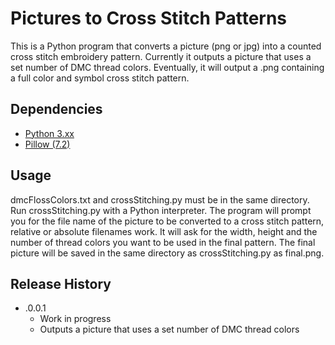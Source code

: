 # Pictures to Cross Stitch Patterns

This is a Python program that converts a picture (png or jpg) into a counted cross stitch embroidery pattern. Currently it outputs a picture that uses a set number of DMC thread colors. Eventually, it will output a .png containing a full color and symbol cross stitch pattern.

## Dependencies
* [Python 3.xx](https://www.python.org/downloads/) 
* [Pillow (7.2)](https://pillow.readthedocs.io/en/stable/)

## Usage
dmcFlossColors.txt and crossStitching.py must be in the same directory. Run crossStitching.py with a Python interpreter. The program will prompt you for the file name of the picture to be converted to a cross stitch pattern, relative or absolute filenames work. It will ask for the width, height and the number of thread colors you want to be used in the final pattern. The final picture will be saved in the same directory as crossStitching.py as final.png.

## Release History
* .0.0.1
    * Work in progress
    * Outputs a picture that uses a set number of DMC thread colors

